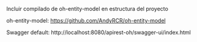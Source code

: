 Incluir compilado de oh-entity-model en estructura del proyecto

oh-entity-model: https://github.com/AndyRCR/oh-entity-model

Swagger default: http://localhost:8080/apirest-oh/swagger-ui/index.html
